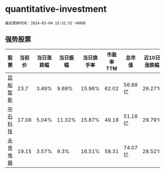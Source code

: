# quantitative-investment

`最后更新时间：2024-03-04 15:51:52 +0800`

## 强势股票

|股票|当前价|当日涨跌幅|当日振幅|当日换手率|市盈率TTM|总市值|近10日涨跌幅|
|----|----|----|----|----|----|----|----|
|[昆船智能](https://xueqiu.com/S/SZ301311)|23.7|3.49%|9.69%|15.96%|62.02|56.88亿|26.27%|
|[中石科技](https://xueqiu.com/S/SZ300684)|17.08|5.04%|11.32%|15.87%|49.18|51.16亿|29.79%|
|[永贵电器](https://xueqiu.com/S/SZ300351)|19.15|3.57%|9.3%|16.51%|58.31|74.07亿|28.52%|
